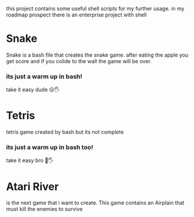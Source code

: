 this project contains some useful shell scripts for my further usage.
in my roadmap prospect there is an enterprise project with shell 

# Snake
Snake is a bash file that creates the snake game. 
after eating the apple you get score and if you colide to the wall the game will be over. 
### its just a warm up in bash!
take it easy dude 😒🖐️

# Tetris

tetris game created by bash but its not complete

### its just a warm up in bash too!
take it easy bro 🤨🖐️

# Atari River
is the next game that i want to create.
This game contains an Airplain that must kill the enemies to survive

